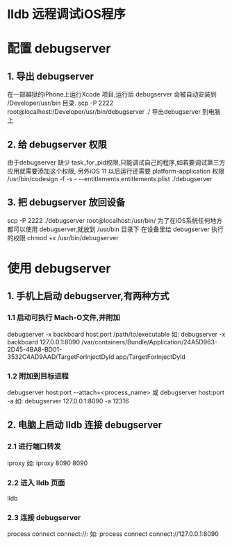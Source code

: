# lldb 远程调试iOS程序

# 配置 debugserver
## 1. 导出 debugserver
在一部越狱的iPhone上运行Xcode 项目,运行后 debugserver 会被自动安装到 /Developer/usr/bin 目录.
scp -P 2222 root@localhost:/Developer/usr/bin/debugserver ./
导出debugserver 到电脑上

## 2. 给 debugserver 权限
由于debugserver 缺少 task_for_pid权限,只能调试自己的程序,如若要调试第三方应用就需要添加这个权限,
另外iOS 11 以后运行还需要 platform-application 权限
/usr/bin/codesign -f -s - --entitlements entitlements.plist ./debugserver

## 3. 把 debugserver 放回设备
scp -P 2222 ./debugserver root@localhost:/usr/bin/
为了在iOS系统任何地方都可以使用 debugserver,就放到 /usr/bin 目录下
在设备里给 debugserver 执行的权限
chmod +x /usr/bin/debugserver


# 使用 debugserver
## 1. 手机上启动 debugserver,有两种方式
### 1.1 启动可执行 Mach-O文件,并附加
debugserver -x backboard host:port /path/to/executable
如:
debugserver -x backboard 127.0.0.1:8090 /var/containers/Bundle/Application/24A5D963-2D45-4BA8-BD01-3532C4AD9AAD/TargetForInjectDyld.app/TargetForInjectDyld
### 1.2 附加到目标进程
debugserver host:port --attach=<process_name>
或
debugserver host:port -a <pid>
如:
debugserver 127.0.0.1:8090 -a 12316
## 2. 电脑上启动 lldb 连接 debugserver
### 2.1 进行端口转发
iproxy <port> <port>
如:
iproxy 8090 8090
### 2.2 进入 lldb 页面
lldb
### 2.3 连接 debugserver
process connect connect://<host>:<port>
如:
process connect connect://127.0.0.1:8090
